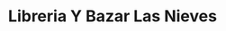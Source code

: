---
title: "Libreria Y Bazar Las Nieves"
url: /chalchuapa/libreria-y-bazar-las-nieves/
shop: Bücher
---